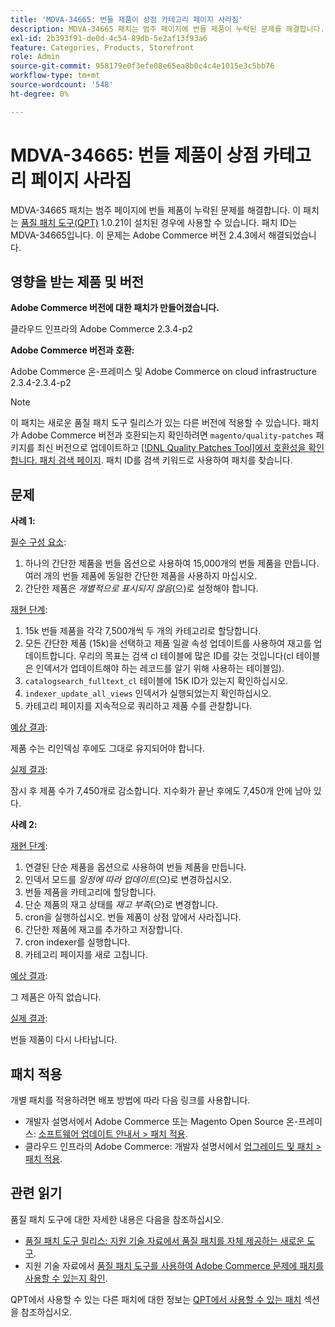 ```yaml
---
title: 'MDVA-34665: 번들 제품이 상점 카테고리 페이지 사라짐'
description: MDVA-34665 패치는 범주 페이지에 번들 제품이 누락된 문제를 해결합니다. 이 패치는 [Quality Patches Tool (QPT)](/help/announcements/adobe-commerce-announcements/magento-quality-patches-released-new-tool-to-self-serve-quality-patches.md) 1.0.21이 설치된 경우 사용할 수 있습니다. 패치 ID는 MDVA-34665입니다. 이 문제는 Adobe Commerce 버전 2.4.3에서 해결되었습니다.
exl-id: 2b393f91-de0d-4c54-89db-5e2af13f93a6
feature: Categories, Products, Storefront
role: Admin
source-git-commit: 958179e0f3efe08e65ea8b0c4c4e1015e3c5bb76
workflow-type: tm+mt
source-wordcount: '548'
ht-degree: 0%

---
```


# MDVA-34665: 번들 제품이 상점 카테고리 페이지 사라짐

MDVA-34665 패치는 범주 페이지에 번들 제품이 누락된 문제를 해결합니다. 이 패치는 [품질 패치 도구(QPT)](/help/announcements/adobe-commerce-announcements/magento-quality-patches-released-new-tool-to-self-serve-quality-patches.md) 1.0.21이 설치된 경우에 사용할 수 있습니다. 패치 ID는 MDVA-34665입니다. 이 문제는 Adobe Commerce 버전 2.4.3에서 해결되었습니다.

## 영향을 받는 제품 및 버전

**Adobe Commerce 버전에 대한 패치가 만들어졌습니다.**

클라우드 인프라의 Adobe Commerce 2.3.4-p2

**Adobe Commerce 버전과 호환:**

Adobe Commerce 온-프레미스 및 Adobe Commerce on cloud infrastructure 2.3.4-2.3.4-p2

>[!NOTE]
>
>이 패치는 새로운 품질 패치 도구 릴리스가 있는 다른 버전에 적용할 수 있습니다. 패치가 Adobe Commerce 버전과 호환되는지 확인하려면 `magento/quality-patches` 패키지를 최신 버전으로 업데이트하고 [[!DNL Quality Patches Tool]에서 호환성을 확인합니다. 패치 검색 페이지](https://devdocs.magento.com/quality-patches/tool.html#patch-grid). 패치 ID를 검색 키워드로 사용하여 패치를 찾습니다.

## 문제

**사례 1:**

<u>필수 구성 요소</u>:

1. 하나의 간단한 제품을 번들 옵션으로 사용하여 15,000개의 번들 제품을 만듭니다. 여러 개의 번들 제품에 동일한 간단한 제품을 사용하지 마십시오.
1. 간단한 제품은 *개별적으로 표시되지 않음*(으)로 설정해야 합니다.

<u>재현 단계</u>:

1. 15k 번들 제품을 각각 7,500개씩 두 개의 카테고리로 할당합니다.
1. 모든 간단한 제품 (15k)을 선택하고 제품 일괄 속성 업데이트를 사용하여 재고를 업데이트합니다. 우리의 목표는 검색 cl 테이블에 많은 ID를 갖는 것입니다(cl 테이블은 인덱서가 업데이트해야 하는 레코드를 알기 위해 사용하는 테이블임).
1. `catalogsearch_fulltext_cl` 테이블에 15K ID가 있는지 확인하십시오.
1. `indexer_update_all_views` 인덱서가 실행되었는지 확인하십시오.
1. 카테고리 페이지를 지속적으로 쿼리하고 제품 수를 관찰합니다.

<u>예상 결과</u>:

제품 수는 리인덱싱 후에도 그대로 유지되어야 합니다.

<u>실제 결과</u>:

잠시 후 제품 수가 7,450개로 감소합니다. 지수화가 끝난 후에도 7,450개 안에 남아 있다.

**사례 2:**

<u>재현 단계</u>:

1. 연결된 단순 제품을 옵션으로 사용하여 번들 제품을 만듭니다.
1. 인덱서 모드를 *일정에 따라 업데이트*(으)로 변경하십시오.
1. 번들 제품을 카테고리에 할당합니다.
1. 단순 제품의 재고 상태를 *재고 부족*(으)로 변경합니다.
1. cron을 실행하십시오. 번들 제품이 상점 앞에서 사라집니다.
1. 간단한 제품에 재고를 추가하고 저장합니다.
1. cron indexer를 실행합니다.
1. 카테고리 페이지를 새로 고칩니다.

<u>예상 결과</u>:

그 제품은 아직 없습니다.

<u>실제 결과</u>:

번들 제품이 다시 나타납니다.

## 패치 적용

개별 패치를 적용하려면 배포 방법에 따라 다음 링크를 사용합니다.

* 개발자 설명서에서 Adobe Commerce 또는 Magento Open Source 온-프레미스: [소프트웨어 업데이트 안내서 > 패치 적용](https://devdocs.magento.com/guides/v2.4/comp-mgr/patching/mqp.html).
* 클라우드 인프라의 Adobe Commerce: 개발자 설명서에서 [업그레이드 및 패치 > 패치 적용](https://devdocs.magento.com/cloud/project/project-patch.html).

## 관련 읽기

품질 패치 도구에 대한 자세한 내용은 다음을 참조하십시오.

* [품질 패치 도구 릴리스: 지원 기술 자료에서 품질 패치를 자체 제공하는 새로운 도구](/help/announcements/adobe-commerce-announcements/magento-quality-patches-released-new-tool-to-self-serve-quality-patches.md).
* 지원 기술 자료에서 [품질 패치 도구를 사용하여 Adobe Commerce 문제에 패치를 사용할 수 있는지 확인](/help/support-tools/patches-available-in-qpt-tool/check-patch-for-magento-issue-with-magento-quality-patches.md).

QPT에서 사용할 수 있는 다른 패치에 대한 정보는 [QPT에서 사용할 수 있는 패치](https://support.magento.com/hc/en-us/sections/360010506631-Patches-available-in-MQP-tool-) 섹션을 참조하십시오.
